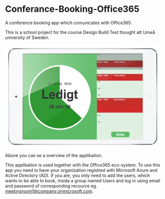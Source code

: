 # Conferance-Booking-Office365
A conference booking app which comunicates with Office365.

This is a school project for the course Design Build Test thought att Umeå university of Sweden.

<img src="/ReadMe/overview.png" alt="Picture representing the applikation.">

Above you can se a overview of the applikation.

This applikation is used together with the Office365 eco-system. To use this app you need to have your organization registred with Microsoft Azure and Active Directory (AD). If you are, you only need to add the users, which wants to be able to book, insida a group named Users and log in using email and password of corresponding recource eg. meetingroom1@company.onmicrosoft.com.
